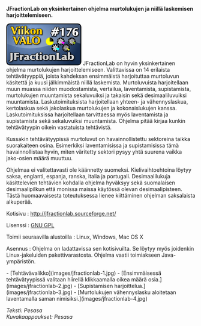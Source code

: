 <!--
Title: 4x20 JFractionLab - Viikon VALO #176
Date: 2014/05/11
Pageimage: valo176-jfractionlab.png
Tags: Linux,Windows,Mac OS X,Matematiikka,Opetus,Oppiminen
-->

**JFractionLab on yksinkertainen ohjelma murtolukujen ja niillä
laskemisen harjoittelemiseen.**

![](images/valo176-jfractionlab.png "fig:valo176-jfractionlab.png")
JFractionLab on hyvin yksinkertainen ohjelma murtolukujen
harjoittelemiseen. Valittavissa on 14 erilaista tehtävätyyppiä, joista
kahdeksan ensimmäistä harjoituttaa murtoluvun käsitettä ja kuusi
jälkimmäistä niillä laskemista. Murtoluvuista harjoitellaan muun muassa
niiden muodostamista, vertailua, laventamista, supistamista,
murtolukujen muuntamista sekaluvuiksi ja takaisin sekä desimaaliluvuiksi
muuntamista. Laskutoimituksista harjoitellaan yhteen- ja vähennyslaskua,
kertolaskua sekä jakolaskua murtolukujen ja kokonaislukujen kanssa.
Laskutoimituksissa harjoitellaan tarvittaessa myös laventamista ja
supistamista sekä sekaluvuiksi muuntamista. Ohjelma pitää kirjaa kunkin
tehtävätyypin oikein vastatuista tehtävistä.

Kussakin tehtävätyypissä murtoluvut on havainnollistettu sektoreina
taikka suorakaiteen osina. Esimerkiksi laventamisissa ja supistamisissa
tämä havainnollistaa hyvin, miten väritetty sektori pysyy yhtä suurena
vaikka jako-osien määrä muuttuu.

Ohjelmaa ei valitettavasti ole käännetty suomeksi. Kielivaihtoehtoina
löytyy saksa, englanti, espanja, ranska, italia ja portugali.
Desimaalilukuja käsittelevien tehtävien kohdalla ohjelma hyväksyy sekä
suomalaisen desimaalipilkun että monissa maissa käytössä olevan
desimaalipisteen. Tästä huomaavaisesta toteutuksessa lienee kiittäminen
ohjelman saksalaista alkuperää.

Kotisivu
:   <http://jfractionlab.sourceforge.net/>

Lisenssi
:   [GNU GPL](GNU_GPL)

Toimii seuraavilla alustoilla
:   Linux, Windows, Mac OS X

Asennus
:   Ohjelma on ladattavissa sen kotisivuilta. Se löytyy myös joidenkin
    Linux-jakeluiden pakettivarastosta. Ohjelma vaatii toimiakseen
    Java-ympäristön.

<div class="psgallery" markdown="1">
-   [Tehtävävalikko](images/jfractionlab-1.jpg)
-   [Ensimmäisessä tehtävätyypissä valitaan hiirellä klikkaamalla oikea
    määrä osia.](images/jfractionlab-2.jpg)
-   [Supistamisen harjoittelua.](images/jfractionlab-3.jpg)
-   [Murtolukujen vähennyslasku aloitetaan laventamalla saman
    nimisiksi.](images/jfractionlab-4.jpg)
</div>

*Teksti: Pesasa* <br />
*Kuvakaappaukset: Pesasa*

